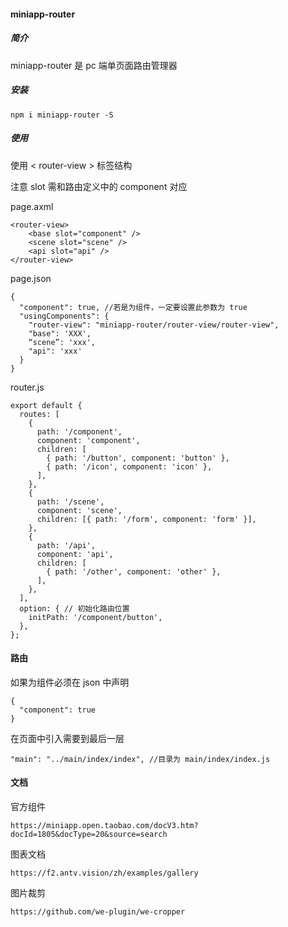 #### miniapp-router

##### 简介

miniapp-router 是 pc 端单页面路由管理器

##### 安装

```
npm i miniapp-router -S
```

##### 使用

使用 \< router-view > 标签结构

注意 slot 需和路由定义中的 component 对应

page.axml

```
<router-view>
	<base slot="component" />
	<scene slot="scene" />
	<api slot="api" />
</router-view>
```

page.json

```
{
  "component": true, //若是为组件，一定要设置此参数为 true
  "usingComponents": {
    "router-view": "miniapp-router/router-view/router-view",
    "base": 'XXX', 
    “scene”: 'xxx',
    "api": 'xxx'
  }
}
```

router.js

```
export default {
  routes: [
    {
      path: '/component',
      component: 'component',
      children: [
        { path: '/button', component: 'button' },
        { path: '/icon', component: 'icon' },
      ],
    },
    {
      path: '/scene',
      component: 'scene',
      children: [{ path: '/form', component: 'form' }],
    },
    {
      path: '/api',
      component: 'api',
      children: [
        { path: '/other', component: 'other' },
      ],
    },
  ],
  option: { // 初始化路由位置
    initPath: '/component/button',
  },
};
```

#### 路由

如果为组件必须在 json 中声明 

```
{
  "component": true
}
```

在页面中引入需要到最后一层

```
"main": "../main/index/index", //目录为 main/index/index.js
```

#### 文档

官方组件

```
https://miniapp.open.taobao.com/docV3.htm?docId=1805&docType=20&source=search
```

图表文档

```
https://f2.antv.vision/zh/examples/gallery
```

图片裁剪

```
https://github.com/we-plugin/we-cropper
```

